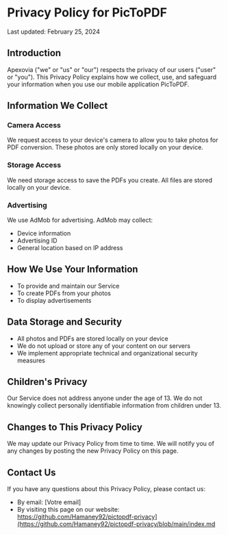 # Privacy Policy for PicToPDF

Last updated: February 25, 2024

## Introduction
Apexovia ("we" or "us" or "our") respects the privacy of our users ("user" or "you"). This Privacy Policy explains how we collect, use, and safeguard your information when you use our mobile application PicToPDF.

## Information We Collect

### Camera Access
We request access to your device's camera to allow you to take photos for PDF conversion. These photos are only stored locally on your device.

### Storage Access
We need storage access to save the PDFs you create. All files are stored locally on your device.

### Advertising
We use AdMob for advertising. AdMob may collect:
- Device information
- Advertising ID
- General location based on IP address

## How We Use Your Information
- To provide and maintain our Service
- To create PDFs from your photos
- To display advertisements

## Data Storage and Security
- All photos and PDFs are stored locally on your device
- We do not upload or store any of your content on our servers
- We implement appropriate technical and organizational security measures

## Children's Privacy
Our Service does not address anyone under the age of 13. We do not knowingly collect personally identifiable information from children under 13.

## Changes to This Privacy Policy
We may update our Privacy Policy from time to time. We will notify you of any changes by posting the new Privacy Policy on this page.

## Contact Us
If you have any questions about this Privacy Policy, please contact us:
- By email: [Votre email]
- By visiting this page on our website: https://github.com/Hamaney92/pictopdf-privacy](https://github.com/Hamaney92/pictopdf-privacy/blob/main/index.md

```

